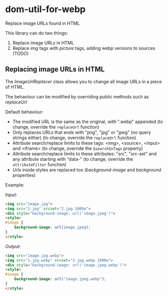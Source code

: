 # dom-util-for-webp
Replace image URLs found in HTML

This library can do two things:

1) Replace image URLs in HTML
2) Replace *img* tags with *picture* tags, adding webp versions to sources (TODO)


## Replacing image URLs in HTML

The *ImageUrlReplacer* class allows you to change all image URLs in a piece of HTML.

The behaviour can be modified by overriding public methods such as *replaceUrl*

Default behaviour:
- The modified URL is the same as the original, with ".webp" appended (to change, override the `replaceUrl` function)
- Only replaces URLs that ends with "png", "jpg" or "jpeg" (no query strings either) (to change, override the `replaceUrl` function)
- Attribute search/replace limits to these tags: &lt;img&gt;, &lt;source>, &lt;input&gt; and &lt;iframe&gt; (to change, override the `$searchInTags` property)
- Attribute search/replace limits to these attributes: "src", "src-set" and any attribute starting with "data-" (to change, override the `attributeFilter` function)
- Urls inside styles are replaced too (*background-image* and *background* properties)

Example:

*Input:*
```html
<img src="image.jpg">
<img src="1.jpg" srcset="2.jpg 1000w">
<div style="background-image: url('image.jpeg')">
<style>
#image {
    background-image: url(image.jpeg);
}
</style>
```

*Output*:
```html
<img src="image.jpg.webp">
<img src="1.jpg.webp" srcset="2.jpg.webp 1000w">
<div style="background-image: url('image.jpeg.webp')">
<style>
#image {
    background-image: url("image.jpeg.webp");
}
</style>
```
